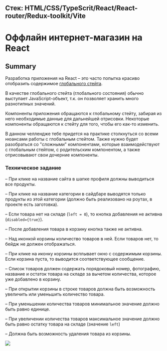 ## Стек: HTML/CSS/TypeScrit/React/React-router/Redux-toolkit/Vite

# Оффлайн интернет-магазин на React

## Summary

Разработка приложения на React – это часто попытка красиво отобразить содержимое [глобального стейта](https://studme.org/379221/informatika/globalnoe_sostoyanie).

В качестве глобального стейта (глобального состояния) обычно выступает JavaScript-объект, т.к. он позволяет хранить много разнотипных значений.

Компоненты приложения обращаются к глобальному стейту, забирая из него необходимые данные для дальнейшей отрисовки. Некоторые компоненты обращаются к стейту для того, чтобы его как-то изменить.

В данном челлендже тебе придется на практике столкнуться со всеми нюансами работы с глобальным стейтом. Также нужно будет разобраться со "сложными" компонентами, которые взаимодействуют с глобальным стейтом, с родительским компонентом, а также отрисовывают свои дочерние компоненты.


### Техническое задание

– При клике на название сайта в шапке профиля должны выводиться все продукты.

– При клике на название категории в сайдбаре выводятся только продукты из этой категории (должно быть реализовано на роутах, в проекте есть заготовка).

– Если товара нет на складе (`left = 0`), то кнопка добавления не активна (`disabled={true}`).

– После добавления товара в корзину кнопка также не активна.

– Над иконкой корзины количество товаров в ней. Если товаров нет, то бейдж не должен отображаться.

– При клике на иконку корзины всплывает окно с содержимым корзины. Если корзина пуста, то выводится соответствующее сообщение.

– Список товаров должен содержать порядоковый номер, фотографию, название и остаток товара на складе за вычетом количества, которое уже добавлено в корзину.

– При открытии корзины в строке товаров должна быть возможность увеличить или уменьшить количество товара.

– При уменьшении количества товаров минимальное значение должно быть равно единице.

– При увеличении количества товаров максимальное значение должно быть равно остатку товара на складе (значение `left`)

– Должна быть возможность удаления товара из корзины.

![](./demo.gif)
